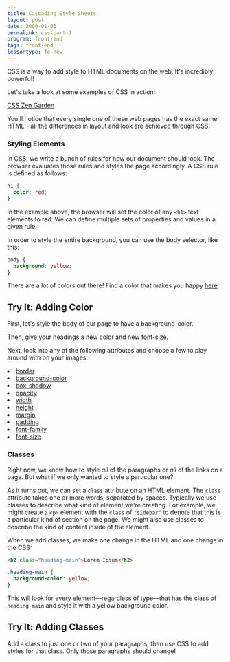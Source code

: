```yaml
---
title: Cascading Style Sheets
layout: post
date: 2000-01-03
permalink: css-part-1
program: front-end
tags: front-end
lessontype: fe-new
---
```


CSS is a way to add style to HTML documents on the web. It's incredibly powerful!

Let's take a look at some examples of CSS in action:

[CSS Zen Garden](http://www.csszengarden.com)

You'll notice that every single one of these web pages has the exact same HTML - all the differences in layout and look are achieved through CSS!

### Styling Elements

In CSS, we write a bunch of rules for how our document should look. The browser evaluates those rules and styles the page accordingly. A CSS rule is defined as follows:

```css
h1 {
  color: red;
}
```

In the example above, the browser will set the color of any `<h1>` text elements to red. We can define multiple sets of properties and values in a given rule.

In order to style the entire background, you can use the body selector, like this:

```css
body {
  background: yellow;
}
```

There are a lot of colors out there! Find a color that makes you happy <a target="_blank" href="http://colours.neilorangepeel.com">here</a>

<div class="try-it">
<h2>Try It: Adding Color</h2>

<p>First, let's style the body of our page to have a background-color.</p>

<p>Then, give your headings a new color and new font-size.</p>

<p>Next, look into any of the following attributes and choose a few to play around with on your images.</p>
<li><a target="_blank" href="https://developer.mozilla.org/en-US/docs/Web/CSS/border">border</a></li>
<li><a target="_blank" href="https://developer.mozilla.org/en-US/docs/Web/CSS/background-color">background-color</a></li>
<li><a target="_blank" href="https://developer.mozilla.org/en-US/docs/Web/CSS/box-shadow">box-shadow</a></li>
<li><a target="_blank" href="https://developer.mozilla.org/en-US/docs/Web/CSS/opacity">opacity</a></li>
<li><a target="_blank" href="https://developer.mozilla.org/en-US/docs/Web/CSS/width">width</a></li>
<li><a target="_blank" href="https://developer.mozilla.org/en-US/docs/Web/CSS/height">height</a></li>
<li><a target="_blank" href="https://developer.mozilla.org/en-US/docs/Web/CSS/margin">margin</a></li>
<li><a target="_blank" href="https://developer.mozilla.org/en-US/docs/Web/CSS/padding">padding</a></li>
<li><a target="_blank" href="https://developer.mozilla.org/en-US/docs/Web/CSS/font-family">font-family</a></li>
<li><a target="_blank" href="https://developer.mozilla.org/en-US/docs/Web/CSS/font-size">font-size</a></li>
</div>

<!-- ### Psuedo-selectors

Styling elements is pretty neat, but our elements can be in different states depending on what the user is doing on page. Not only can we style an element with CSS, we can always define specific rules for when a user is hovering or actively clicking on an element.

The following rule will only be in effect when a user is actively hovering over (aka has their mouse on top of but not clicking) an `<a>` element (remember, `<a>` elements are for links!).

```css
a:hover {
  background-color: paleturquoise;
}
```

<div class="try-it">
<h2>Try It: Pseudo Selectors</h2>

<p>Style some of the elements on your personal page using the `:hover` pseudo-selectors. For example, you might try changing the color of your paragraph element font when a user hovers.</p>
</div> -->

### Classes

Right now, we know how to style _all_ of the paragraphs or _all_ of the links on a page. But what if we only wanted to style a particular one?

As it turns out, we can set a `class` attribute on an HTML element. The `class` attribute takes one or more words, separated by spaces. Typically we use classes to describe what kind of element we're creating. For example, we might create a `<p>` element with the `class` of `"sidebar"` to denote that this is a particular kind of section on the page. We might also use classes to describe the kind of content inside of the element.

When we add classes, we make one change in the HTML and one change in the CSS:

```html
<h2 class="heading-main">Lorem Ipsum</h2>
```


```css
.heading-main {
  background-color: yellow;
}
```

This will look for every element—regardless of type—that has the class of `heading-main` and style it with a yellow background color.


<div class="try-it">
<h2>Try It: Adding Classes</h2>

<p>Add a class to just one or two of your paragraphs, then use CSS to add styles for that class. Only those paragraphs should change!</p>
</div>
